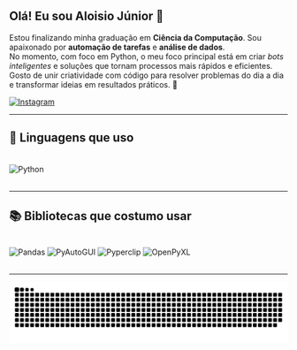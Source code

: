 ## Olá! Eu sou Aloisio Júnior 👋

Estou finalizando minha graduação em **Ciência da Computação**.
Sou apaixonado por **automação de tarefas** e **análise de dados**.  
No momento, com foco em Python, o meu foco principal está em criar *bots inteligentes* e soluções que tornam processos mais rápidos e eficientes.  
Gosto de unir criatividade com código para resolver problemas do dia a dia e transformar ideias em resultados práticos. 🚀  

[![Instagram](https://img.shields.io/badge/Instagram-E4405F?style=for-the-badge&logo=instagram&logoColor=white)](https://www.instagram.com/aloisio_fsj)

---

## 🚀 Linguagens que uso
<div style="display: inline_block"><br/>
  <img align="center" alt="Python" src="https://img.shields.io/badge/Python-3776AB?style=for-the-badge&logo=python&logoColor=white"/>
</div><br>

---

## 📚 Bibliotecas que costumo usar
<div style="display: inline_block"><br/>
  <img align="center" alt="Pandas" src="https://img.shields.io/badge/Pandas-150458?style=for-the-badge&logo=pandas&logoColor=white"/>
  <img align="center" alt="PyAutoGUI" src="https://img.shields.io/badge/PyAutoGUI-3776AB?style=for-the-badge&logo=python&logoColor=white"/>
  <img align="center" alt="Pyperclip" src="https://img.shields.io/badge/Pyperclip-4B8BBE?style=for-the-badge&logo=python&logoColor=white"/>
  <img align="center" alt="OpenPyXL" src="https://img.shields.io/badge/OpenPyXL-306998?style=for-the-badge&logo=python&logoColor=white"/>
</div><br>

---

<picture>
  <source
    media="(prefers-color-scheme: dark)"
    srcset="https://raw.githubusercontent.com/platane/snk/output/github-contribution-grid-snake-dark.svg"
  />
  <source
    media="(prefers-color-scheme: light)"
    srcset="https://raw.githubusercontent.com/platane/snk/output/github-contribution-grid-snake.svg"
  />
  <img
    alt="github contribution grid snake animation"
    src="https://raw.githubusercontent.com/platane/snk/output/github-contribution-grid-snake.svg"
  />
</picture>
